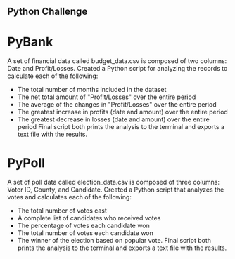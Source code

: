 ## Python Challenge

# PyBank
A set of financial data called budget_data.csv is composed of two columns: Date and Profit/Losses. 
Created a Python script for analyzing the records to calculate each of the following:
* The total number of months included in the dataset
* The net total amount of "Profit/Losses" over the entire period
* The average of the changes in "Profit/Losses" over the entire period
* The greatest increase in profits (date and amount) over the entire period
* The greatest decrease in losses (date and amount) over the entire period
Final script both prints the analysis to the terminal and exports a text file with the results.

# PyPoll
A set of poll data called election_data.csv is composed of three columns: Voter ID, County, and Candidate. 
Created a Python script that analyzes the votes and calculates each of the following:
* The total number of votes cast
* A complete list of candidates who received votes
* The percentage of votes each candidate won
* The total number of votes each candidate won
* The winner of the election based on popular vote.
Final script both prints the analysis to the terminal and exports a text file with the results.


